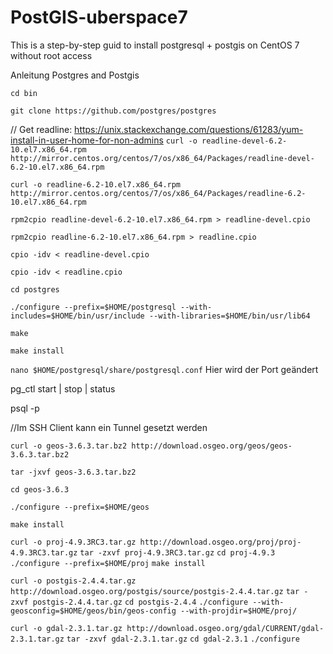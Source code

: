# PostGIS-uberspace7
This is a step-by-step guid to install postgresql + postgis on CentOS 7 without root access

Anleitung Postgres and Postgis

`cd bin`

`git clone https://github.com/postgres/postgres`

// Get readline: https://unix.stackexchange.com/questions/61283/yum-install-in-user-home-for-non-admins
`curl -o readline-devel-6.2-10.el7.x86_64.rpm http://mirror.centos.org/centos/7/os/x86_64/Packages/readline-devel-6.2-10.el7.x86_64.rpm`

`curl -o readline-6.2-10.el7.x86_64.rpm http://mirror.centos.org/centos/7/os/x86_64/Packages/readline-6.2-10.el7.x86_64.rpm`

`rpm2cpio readline-devel-6.2-10.el7.x86_64.rpm > readline-devel.cpio`

`rpm2cpio readline-6.2-10.el7.x86_64.rpm > readline.cpio`

`cpio -idv < readline-devel.cpio`

`cpio -idv < readline.cpio`

`cd postgres`

`./configure --prefix=$HOME/postgresql --with-includes=$HOME/bin/usr/include --with-libraries=$HOME/bin/usr/lib64`

`make`

`make install`

`nano $HOME/postgresql/share/postgresql.conf`
Hier wird der Port geändert

pg_ctl start | stop | status

psql -p <PORTNUMMER>

//Im SSH Client kann ein Tunnel gesetzt werden

`curl -o geos-3.6.3.tar.bz2 http://download.osgeo.org/geos/geos-3.6.3.tar.bz2`

`tar -jxvf geos-3.6.3.tar.bz2`

`cd geos-3.6.3`

`./configure --prefix=$HOME/geos`

`make install`




`curl -o proj-4.9.3RC3.tar.gz http://download.osgeo.org/proj/proj-4.9.3RC3.tar.gz`
`tar -zxvf proj-4.9.3RC3.tar.gz`
`cd proj-4.9.3`
`./configure --prefix=$HOME/proj`
`make install`

`curl -o postgis-2.4.4.tar.gz http://download.osgeo.org/postgis/source/postgis-2.4.4.tar.gz`
`tar -zxvf postgis-2.4.4.tar.gz`
`cd postgis-2.4.4`
`./configure --with-geosconfig=$HOME/geos/bin/geos-config --with-projdir=$HOME/proj/`

`curl -o gdal-2.3.1.tar.gz http://download.osgeo.org/gdal/CURRENT/gdal-2.3.1.tar.gz`
`tar -zxvf gdal-2.3.1.tar.gz`
`cd gdal-2.3.1`
`./configure`
